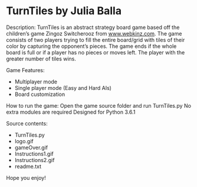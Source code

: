 # TurnTiles by Julia Balla

Description:
TurnTiles is an abstract strategy board game based off the children’s
game Zingoz Switcherooz from www.webkinz.com. 
The game consists of two players trying to fill the entire board/grid 
with tiles of their color by capturing the opponent’s pieces. The game ends
if the whole board is full or if a player has no pieces or moves left. 
The player with the greater number of tiles wins. 

Game Features:
- Multiplayer mode
- Single player mode (Easy and Hard AIs)
- Board customization

How to run the game:
Open the game source folder and run TurnTiles.py
No extra modules are required
Designed for Python 3.6.1

Source contents:
- TurnTiles.py
- logo.gif
- gameOver.gif
- Instructions1.gif
- Instructions2.gif
- readme.txt

Hope you enjoy!
